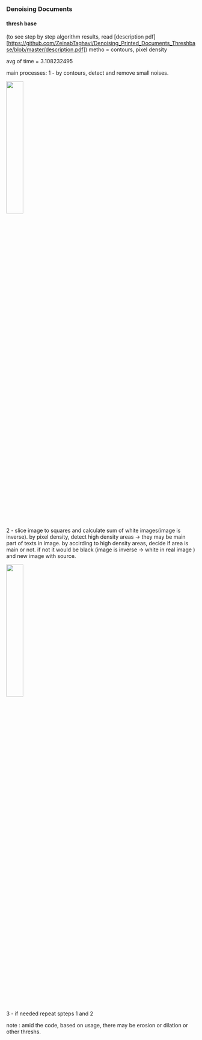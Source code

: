 ### Denoising Documents
#### thresh base
(to see step by step algorithm results, read [description pdf][https://github.com/ZeinabTaghavi/Denoising_Printed_Documents_Threshbase/blob/master/description.pdf])
metho = contours, pixel density

avg of time = 3.108232495

main processes:
1 - by contours, detect and remove small noises.

<img src="https://github.com/ZeinabTaghavi/resolution_enhancement/blob/master/Final_Solution/hierarchy_results/image1.bmp-1-denoise_by_contours.jpg?raw=true" width="30%" height="30%">

2 - slice image to squares and calculate sum of white images(image is inverse).
by pixel density, detect high density areas -> they may be main part of texts in image.
by accirding to high density areas, decide if area is main or not. if not it would be black (image is inverse -> white in real image )
and new image with source.

<img src="https://github.com/ZeinabTaghavi/resolution_enhancement/blob/master/Final_Solution/hierarchy_results/image1.bmp-2-removed_wasted_round_area_pattern.jpg?raw=true" width="30%" height="30%">


3 - if needed repeat spteps 1 and 2

note : amid the code, based on usage, there may be erosion or dilation or other threshs.
